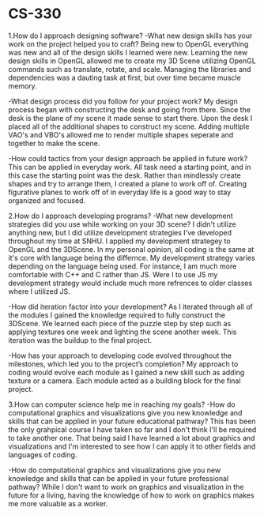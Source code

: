 # CS-330
1.How do I approach designing software?
-What new design skills has your work on the project helped you to craft?
Being new to OpenGL everything was new and all of the design skills I learned were new. Learning the new design skills in OpenGL allowed me to create my 3D Scene utilizing OpenGL commands such as translate, rotate, and scale. Managing the libraries and dependencies was a dauting task at first, but over time became muscle memory.

-What design process did you follow for your project work?
My design process began with constructing the desk and going from there. Since the desk is the plane of my scene it made sense to start there. Upon the desk I placed all of the additional shapes to construct my scene. Adding multiple VAO's and VBO's allowed me to render multiple shapes seperate and together to make the scene.

-How could tactics from your design approach be applied in future work?
This can be applied in everyday work. All task need a starting point, and in this case the starting point was the desk. Rather than mindlessly create shapes and try to arrange them, I created a plane to work off of. Creating figurative planes to work off of in everyday life is a good way to stay organized and focused.

2.How do I approach developing programs?
-What new development strategies did you use while working on your 3D scene?
I didn't utilize anything new, but I did utilize development strategies I've developed throughout my time at SNHU. I applied my development strategey to OpenGL and the 3DScene. In my personal opinion, all coding is the same at it's core with language being the differnce. My development strategy varies depending on the language being used. For instance, I am much more comfortable with C++ and C rather than JS. Were I to use JS my development strategy would include much more refrences to older classes where I utilized JS.

-How did iteration factor into your development?
As I iterated through all of the modules I gained the knowledge required to fully construct the 3DScene. We learned each piece of the puzzle step by step such as applying textures one week and lighting the scene another week. This iteration was the buildup to the final project.

-How has your approach to developing code evolved throughout the milestones, which led you to the project’s completion?
My approach to coding would evolve each module as I gained a new skill such as adding texture or a camera. Each module acted as a building block for the final project.

3.How can computer science help me in reaching my goals?
-How do computational graphics and visualizations give you new knowledge and skills that can be applied in your future educational pathway?
This has been the only grahpical course I have taken so far and I don't think I'll be required to take another one. That being said I have learned a lot about graphics and visualizations and I'm interested to see how I can apply it to other fields and languages of coding.

-How do computational graphics and visualizations give you new knowledge and skills that can be applied in your future professional pathway?
While I don't want to work on graphics and visualization in the future for a living, having the knowledge of how to work on graphics makes me more valuable as a worker.
